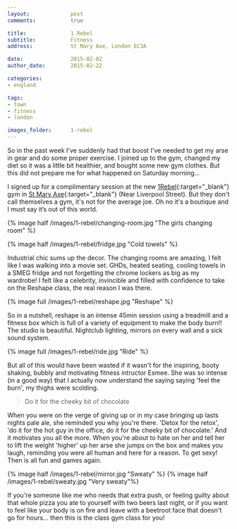 ```yaml
---
layout:				post
comments: 			true

title:				1 Rebel
subtitle:			Fitness
address:			St Mary Axe, London EC3A

date:				2015-02-02
author_date:		2015-02-22

categories:
- england

tags:			
- town
- fitness
- london

images_folder:		1-rebel
---
```


So in the past week I've suddenly had that boost I've needed to get my arse in gear and do some proper exercise. I joined up to the gym, changed my diet so it was a little bit healthier, and bought some new gym clothes. But this did not prepare me for what happened on Saturday morning...

I signed up for a complimentary session at the new [1Rebel](http://1rebel.co.uk/){:target="_blank"} gym in [St Mary Axe](https://www.google.co.uk/maps/place/1Rebel+UK/@51.5155299,-0.0799673,15z/data=!4m2!3m1!1s0x0:0x7422832f9961200f){:target="_blank"} (Near Liverpool Street). But they don't call themselves a gym, it's not for the average joe. Oh no it's a boutique and I must say it’s out of this world.

{% image half /images/1-rebel/changing-room.jpg "The girls changing room" %}

{% image half /images/1-rebel/fridge.jpg "Cold towels" %}

Industrial chic sums up the decor. The changing rooms are amazing, I felt like I was walking into a movie set. GHDs, heated seating, cooling towels in a SMEG fridge and not forgetting the chrome lockers as big as my wardrobe! I felt like a celebrity, invincible and filled with confidence to take on the Reshape class, the real reason I was there.

{% image full /images/1-rebel/reshape.jpg "Reshape" %}

So in a nutshell, reshape is an intense 45min session using a treadmill and a fitness box which is full of a variety of equipment to make the body burn!! The studio is beautiful. Nightclub lighting, mirrors on every wall and a sick sound system.

{% image full /images/1-rebel/ride.jpg "Ride" %}

But all of this would have been wasted if it wasn't for the inspiring, booty shaking, bubbly and motivating fitness intructor Esmee. She was so intense (in a good way) that I actually now understand the saying saying 'feel the burn', my thighs were scolding.

> Do it for the cheeky bit of chocolate

When you were on the verge of giving up or in my case bringing up lasts nights pale ale, she reminded you why you're there. 'Detox for the retox', 'do it for the hot guy in the office, do it for the cheeky bit of chocolate.' And it motivates you all the more. When you're about to hate on her and tell her to lift the weight 'higher' up her arse she jumps on the box and makes you laugh, reminding you were all human and here for a reason. To get sexy! Then is all fun and games again.


{% image half /images/1-rebel/mirror.jpg "Sweaty" %} {% image half /images/1-rebel/sweaty.jpg "Very sweaty"%}

If you're someone like me who needs that extra push, or feeling guilty about that whole pizza you ate to yourself with two beers last night, or if you want to feel like your body is on fire and leave with a beetroot face that doesn't go for hours... then this is the class gym class for you!
